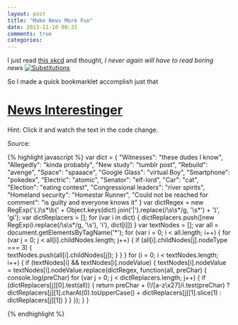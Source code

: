 ```yaml
---
layout: post
title: "Make News More Fun"
date: 2013-11-10 08:33
comments: true
categories: 
---
```

I just read [this xkcd](http://xkcd.com/1288/) and thought, *I never again will have to read boring news*
<a href="http://xkcd.com/1288/"><img src="http://imgs.xkcd.com/comics/substitutions.png" title="INSIDE ELON MUSK'S NEW ATOMIC CAT" alt="Substitutions"></a>

So I made a quick bookmarklet accomplish just that

<h1><a href='javascript:(function(){var dict={"Witnesses":"these dudes I know","Allegedly":"kinda probably","New study":"tumblr post","Rebuild":"avenge","Space":"spaaace","Google Glass":"virtual Boy","Smartphone":"pokedex","Electric":"atomic","Senator":"elf-lord","Car":"cat","Election":"eating contest","Congressional leaders":"river spirits","Homeland security":"Homestar Runner","Could not be reached for comment":"is guilty and everyone knows it"};var dictRegex=new RegExp("(.)\\s*\\b("+Object.keys(dict).join("|").replace(/\s\s*/g, "\\s*")+")","gi");var dictReplacers=[];for(var i in dict)dictReplacers.push([new RegExp(i.replace(/\s\s*/g,"\\s"),"i"),dict[i]]);var textNodes=[];var all=document.getElementsByTagName("*");for(var i=0;i<all.length;i++)for(var j=0;j<all[i].childNodes.length;j++)if(all[i].childNodes[j].nodeType===3)textNodes.push(all[i].childNodes[j]);for(i=0;i<textNodes.length;i++)if(textNodes[i]&&textNodes[i].nodeValue)textNodes[i].nodeValue=textNodes[i].nodeValue.replace(dictRegex,function(all,preChar){console.log(preChar); for(var j=0;j<dictReplacers.length;j++)if(dictReplacers[j][0].test(all))return preChar+(!/[a-z\x27]/i.test(preChar)?dictReplacers[j][1].charAt(0).toUpperCase()+dictReplacers[j][1].slice(1):dictReplacers[j][1])})})();'>News Interestinger</a></h1>

Hint: Click it and watch the text in the code change.

Source:

{% highlight javascript %}
var dict = {
    "Witnesses": "these dudes I know",
    "Allegedly": "kinda probably",
    "New study": "tumblr post",
    "Rebuild": "avenge",
    "Space": "spaaace",
    "Google Glass": "virtual Boy",
    "Smartphone": "pokedex",
    "Electric": "atomic",
    "Senator": "elf-lord",
    "Car": "cat",
    "Election": "eating contest",
    "Congressional leaders": "river spirits",
    "Homeland security": "Homestar Runner",
    "Could not be reached for comment": "is guilty and everyone knows it"
}
var dictRegex = new RegExp('(.)\\s*\\b(' + Object.keys(dict).join('|').replace(/\s\s*/g, '\\s*') + ')', 'gi');
var dictReplacers = [];
for (var i in dict) {
    dictReplacers.push([new RegExp(i.replace(/\s\s*/g, '\\s'), 'i'), dict[i]])
}
var textNodes = [];
var all = document.getElementsByTagName('*');
for (var i = 0; i < all.length; i++) {
    for (var j = 0; j < all[i].childNodes.length; j++) {
        if (all[i].childNodes[j].nodeType === 3) {            
            textNodes.push(all[i].childNodes[j]);
        }
    }
}
for (i = 0; i < textNodes.length; i++) {
    if (textNodes[i] && textNodes[i].nodeValue) {
        textNodes[i].nodeValue = textNodes[i].nodeValue.replace(dictRegex, function(all, preChar) {
            console.log(preChar)
            for (var j = 0; j < dictReplacers.length; j++) {
                if (dictReplacers[j][0].test(all)) {
                    return preChar + (!/[a-z\x27]/i.test(preChar) ?
                        dictReplacers[j][1].charAt(0).toUpperCase() + dictReplacers[j][1].slice(1) :
                        dictReplacers[j][1])
                }
            }
        });
    }
}

{% endhighlight %}
